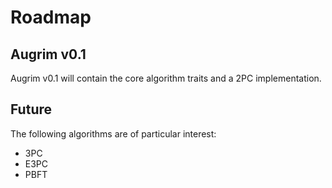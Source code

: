 <!--
  Copyright 2022 Cargill Incorporated
  Licensed under Creative Commons Attribution 4.0 International License
  https://creativecommons.org/licenses/by/4.0/
-->

# Roadmap

## Augrim v0.1

Augrim v0.1 will contain the core algorithm traits and a 2PC implementation.

## Future

The following algorithms are of particular interest:

- 3PC
- E3PC
- PBFT

